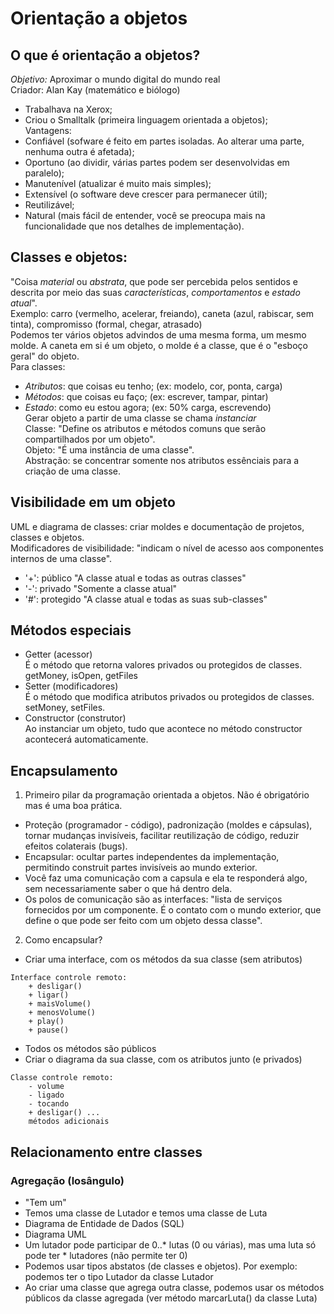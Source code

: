 # Orientação a objetos
## O que é orientação a objetos?
*Objetivo:* Aproximar o mundo digital do mundo real <br>
Criador: Alan Kay (matemático e biólogo)
- Trabalhava na Xerox;
- Criou o Smalltalk (primeira linguagem orientada a objetos); <br>
Vantagens:
- Confiável (sofware é feito em partes isoladas. Ao alterar uma parte, nenhuma outra é afetada);
- Oportuno (ao dividir, várias partes podem ser desenvolvidas em paralelo);
- Manutenível (atualizar é muito mais simples);
- Extensível (o software deve crescer para permanecer útil);
- Reutilizável;
- Natural (mais fácil de entender, você se preocupa mais na funcionalidade que nos detalhes de implementação).

## Classes e objetos:
"Coisa *material* ou *abstrata*, que pode ser percebida pelos sentidos e descrita por meio das suas *características*, *comportamentos* e *estado atual*". <br>
Exemplo: carro (vermelho, acelerar, freiando), caneta (azul, rabiscar, sem tinta), compromisso (formal, chegar, atrasado) <br>
Podemos ter vários objetos advindos de uma mesma forma, um mesmo molde. A caneta em si é um objeto, o molde é a classe, que é o "esboço geral" do objeto.<br>
Para classes:
- *Atributos*: que coisas eu tenho; (ex: modelo, cor, ponta, carga)
- *Métodos*: que coisas eu faço; (ex: escrever, tampar, pintar)
- *Estado*: como eu estou agora; (ex: 50% carga, escrevendo) <br>
Gerar objeto a partir de uma classe se chama *instanciar* <br>
Classe: "Define os atributos e métodos comuns que serão compartilhados por um objeto".<br>
Objeto: "É uma instância de uma classe".<br>
Abstração: se concentrar somente nos atributos essênciais para a criação de uma classe.<br>

## Visibilidade em um objeto
UML e diagrama de classes: criar moldes e documentação de projetos, classes e objetos. <br>
Modificadores de visibilidade: "indicam o nível de acesso aos componentes internos de uma classe".
- '+': público "A classe atual e todas as outras classes"
- '-': privado "Somente a classe atual"
- '#': protegido "A classe atual e todas as suas sub-classes"

## Métodos especiais
- Getter (acessor) <br>
É o método que retorna valores privados ou protegidos de classes. getMoney, isOpen, getFiles
- Setter (modificadores)<br>
É o método que modifica atributos privados ou protegidos de classes. setMoney, setFiles.
- Constructor (construtor) <br>
Ao instanciar um objeto, tudo que acontece no método constructor acontecerá automaticamente.

## Encapsulamento
1. Primeiro pilar da programação orientada a objetos. Não é obrigatório mas é uma boa prática.
- Proteção (programador - código), padronização (moldes e cápsulas), tornar mudanças invisíveis, facilitar reutilização de código, reduzir efeitos colaterais (bugs).
- Encapsular: ocultar partes independentes da implementação, permitindo construit partes invisíveis ao mundo exterior.
- Você faz uma comunicação com a capsula e ela te responderá algo, sem necessariamente saber o que há dentro dela.
- Os polos de comunicação são as interfaces: "lista de serviços fornecidos por um componente. É o contato com o mundo exterior, que define o que pode ser feito com um objeto dessa classe".
2. Como encapsular?
- Criar uma interface, com os métodos da sua classe (sem atributos)
```
Interface controle remoto:
    + desligar()
    + ligar()
    + maisVolume()
    + menosVolume()
    + play()
    + pause()
```
- Todos os métodos são públicos
- Criar o diagrama da sua classe, com os atributos junto (e privados)
```
Classe controle remoto:
    - volume
    - ligado
    - tocando
    + desligar() ...
    métodos adicionais
```

## Relacionamento entre classes
### Agregação (losângulo)
- "Tem um"
- Temos uma classe de Lutador e temos uma classe de Luta
- Diagrama de Entidade de Dados (SQL)
- Diagrama UML
- Um lutador pode participar de 0..* lutas (0 ou várias), mas uma luta só pode ter * lutadores (não permite ter 0)
- Podemos usar tipos abstatos (de classes e objetos). Por exemplo: podemos ter o tipo Lutador da classe Lutador
- Ao criar uma classe que agrega outra classe, podemos usar os métodos públicos da classe agregada (ver método marcarLuta() da classe Luta)